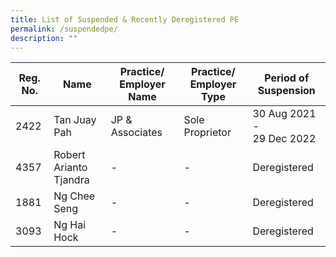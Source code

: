 ```yaml
---
title: List of Suspended & Recently Deregistered PE
permalink: /suspendedpe/
description: ""
---
```

| Reg. No. | Name | Practice/ Employer Name | Practice/ Employer Type | Period of Suspension |
| -------- | -------- | -------- | -------- | -------- |
|2422|Tan Juay Pah|JP & Associates|Sole Proprietor|30 Aug 2021 - <br>29 Dec 2022|
|4357|Robert Arianto Tjandra|-|-|Deregistered|
|1881|Ng Chee Seng|-|-|Deregistered|
|3093|Ng Hai Hock|-|-|Deregistered|